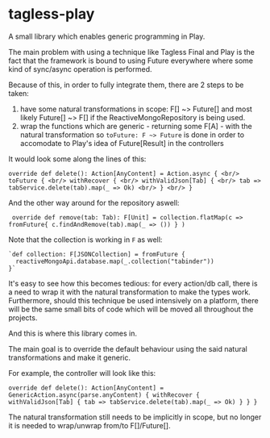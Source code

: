 # tagless-play
A small library which enables generic programming in Play.

The main problem with using a technique like Tagless Final and Play is the fact that the framework is bound to using Future everywhere where some kind of sync/async operation is performed. 

Because of this, in order to fully integrate them, there are 2 steps to be taken:
 1. have some natural transformations in scope: F[] ~> Future[] and most likely Future[] ~> F[] if the ReactiveMongoRepository is being used.
 2. wrap the functions which are generic - returning some F[A] - with the natural transformation so `toFuture: F ~> Future` is done in order to accomodate to Play's idea of Future[Result] in the controllers 
 
 It would look some along the lines of this:
 
   `override def delete(): Action[AnyContent] = Action.async { <br/>
      toFuture { <br/>
        withRecover { <br/>
          withValidJson[Tab] { <br/>
             tab => tabService.delete(tab).map(_ => Ok) <br/>
      } <br/>
   }`
   
   And the other way around for the repository aswell:
   
     override def remove(tab: Tab): F[Unit] = collection.flatMap(c => fromFuture{ c.findAndRemove(tab).map(_ => ()) } )
     
   Note that the collection is working in `F` as well:
    
    `def collection: F[JSONCollection] = fromFuture {
      reactiveMongoApi.database.map(_.collection("tabinder"))
    }`

It's easy to see how this becomes tedious: for every action/db call, there is a need to wrap it with the natural transformation to make the types work. Furthermore, should this technique be used intensively on a platform, there will be the same small bits of code which will be moved all throughout the projects.

And this is where this library comes in.

The main goal is to override the default behaviour using the said natural transformations and make it generic. 

For example, the controller will look like this:

  `override def delete(): Action[AnyContent] = GenericAction.async(parse.anyContent) {
     withRecover {
       withValidJson[Tab] {
         tab => tabService.delete(tab).map(_ => Ok)
       }
     }
   }`
   
The natural transformation still needs to be implicitly in scope, but no longer it is needed to wrap/unwrap from/to F[]/Future[].
   
